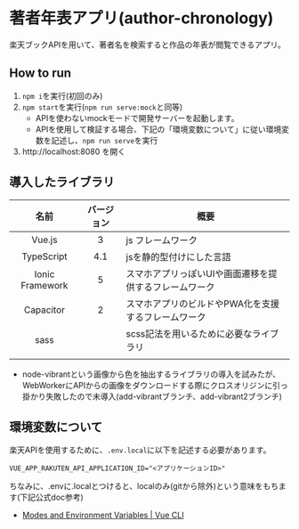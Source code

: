 # 著者年表アプリ(author-chronology)

楽天ブックAPIを用いて、著者名を検索すると作品の年表が閲覧できるアプリ。

## How to run

1. `npm i`を実行(初回のみ)
2. `npm start`を実行(`npm run serve:mock`と同等)
   - APIを使わないmockモードで開発サーバーを起動します。
   - APIを使用して検証する場合、下記の「環境変数について」に従い環境変数を記述し、`npm run serve`を実行
3. http://localhost:8080 を開く

## 導入したライブラリ

|      名前       | バージョン | 概要                                                   |
| :-------------: | :--------: | ------------------------------------------------------ |
|     Vue.js      |     3      | js フレームワーク                                      |
|   TypeScript    |    4.1     | jsを静的型付けにした言語                               |
| Ionic Framework |     5      | スマホアプリっぽいUIや画面遷移を提供するフレームワーク |
|    Capacitor    |     2      | スマホアプリのビルドやPWA化を支援するフレームワーク    |
|      sass       |            | scss記法を用いるために必要なライブラリ                 |
|                 |            |                                                        |

- node-vibrantという画像から色を抽出するライブラリの導入を試みたが、WebWorkerにAPIからの画像をダウンロードする際にクロスオリジンに引っ掛かり失敗したので未導入(add-vibrantブランチ、add-vibrant2ブランチ)

## 環境変数について
楽天APIを使用するために、`.env.local`に以下を記述する必要があります。

```
VUE_APP_RAKUTEN_API_APPLICATION_ID="<アプリケーションID>"
```

ちなみに、.envに.localとつけると、localのみ(gitから除外)という意味をもちます(下記公式doc参考)
- [Modes and Environment Variables | Vue CLI](https://cli.vuejs.org/guide/mode-and-env.html#using-env-variables-in-client-side-code)
